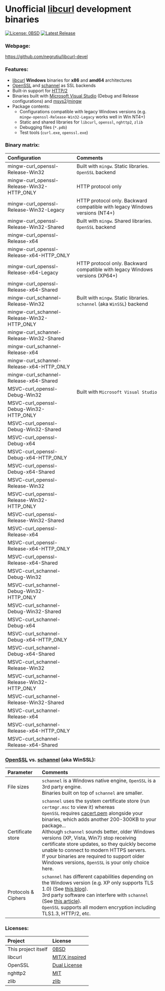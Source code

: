 # Unofficial [libcurl](https://curl.haxx.se/) development binaries

[![License: 0BSD](https://img.shields.io/badge/License-0BSD-blue.svg)](/LICENSE)
[![Latest Release](https://img.shields.io/badge/dynamic/json.svg?label=Latest%20Release&url=https%3A%2F%2Fapi.github.com%2Frepos%2Fnegrutiu%2Flibcurl-devel%2Freleases%2Flatest&query=%24.name&colorB=orange)](../../releases/latest)

### Webpage:
https://github.com/negrutiu/libcurl-devel

### Features:
* [libcurl](https://curl.haxx.se/) **Windows** binaries for **x86** and **amd64** architectures
* [OpenSSL](https://www.openssl.org/) and [schannel](https://docs.microsoft.com/en-us/windows/win32/secauthn/secure-channel/) as SSL backends
* Built-in support for [HTTP/2](https://www.nghttp2.org/)
* Binaries built with [Microsoft Visual Studio](https://visualstudio.microsoft.com/) (Debug and Release configurations) and [msys2](https://www.msys2.org/)/[mingw](http://mingw.org/)
* Package contents:
	* Configurations compatible with legacy Windows versions (e.g. `mingw-openssl-Release-Win32-Legacy` works well in Win NT4+)
	* Static and shared libraries for `libcurl`, `openssl`, `nghttp2`, `zlib`
	* Debugging files (`*.pdb`)
	* Test tools (`curl.exe`, `openssl.exe`)

### Binary matrix:
Configuration|Comments
:---|:---
mingw-curl_openssl-Release-Win32|Built with `mingw`. Static libraries. `OpenSSL` backend
mingw-curl_openssl-Release-Win32-HTTP_ONLY|HTTP protocol only
mingw-curl_openssl-Release-Win32-Legacy|HTTP protocol only. Backward compatible with legacy Windows versions (NT4+)
mingw-curl_openssl-Release-Win32-Shared|Built with `mingw`. Shared libraries. `OpenSSL` backend
mingw-curl_openssl-Release-x64|
mingw-curl_openssl-Release-x64-HTTP_ONLY|
mingw-curl_openssl-Release-x64-Legacy|HTTP protocol only. Backward compatible with legacy Windows versions (XP64+)
mingw-curl_openssl-Release-x64-Shared|
mingw-curl_schannel-Release-Win32|Built with `mingw`. Static libraries. `schannel` (aka `WinSSL`) backend
mingw-curl_schannel-Release-Win32-HTTP_ONLY|
mingw-curl_schannel-Release-Win32-Shared|
mingw-curl_schannel-Release-x64|
mingw-curl_schannel-Release-x64-HTTP_ONLY|
mingw-curl_schannel-Release-x64-Shared|
MSVC-curl_openssl-Debug-Win32|Built with `Microsoft Visual Studio`
MSVC-curl_openssl-Debug-Win32-HTTP_ONLY|
MSVC-curl_openssl-Debug-Win32-Shared|
MSVC-curl_openssl-Debug-x64|
MSVC-curl_openssl-Debug-x64-HTTP_ONLY|
MSVC-curl_openssl-Debug-x64-Shared|
MSVC-curl_openssl-Release-Win32|
MSVC-curl_openssl-Release-Win32-HTTP_ONLY|
MSVC-curl_openssl-Release-Win32-Shared|
MSVC-curl_openssl-Release-x64|
MSVC-curl_openssl-Release-x64-HTTP_ONLY|
MSVC-curl_openssl-Release-x64-Shared|
MSVC-curl_schannel-Debug-Win32|
MSVC-curl_schannel-Debug-Win32-HTTP_ONLY|
MSVC-curl_schannel-Debug-Win32-Shared|
MSVC-curl_schannel-Debug-x64|
MSVC-curl_schannel-Debug-x64-HTTP_ONLY|
MSVC-curl_schannel-Debug-x64-Shared|
MSVC-curl_schannel-Release-Win32|
MSVC-curl_schannel-Release-Win32-HTTP_ONLY|
MSVC-curl_schannel-Release-Win32-Shared|
MSVC-curl_schannel-Release-x64|
MSVC-curl_schannel-Release-x64-HTTP_ONLY|
MSVC-curl_schannel-Release-x64-Shared|

### [OpenSSL](https://www.openssl.org/) vs. [schannel](https://docs.microsoft.com/en-us/windows/win32/secauthn/secure-channel) (aka WinSSL):
Parameter|Comments
:---|:---
File sizes|`schannel` is a Windows native engine, `OpenSSL` is a 3rd party engine.<br>Binaries built on top of `schannel` are smaller.
Certificate store|`schannel` uses the system certificate store (run `certmgr.msc` to view it) whereas <br>`OpenSSL` requires [cacert.pem](https://curl.haxx.se/ca/cacert.pem) alongside your binaries, which adds another 200-300KB to your package...<br>Although `schannel` sounds better, older Windows versions (XP, Vista, Win7) stop receiving certificate store updates, so they quickly become unable to connect to modern HTTPS servers.<br>If your binaries are required to support older Windows versions, `OpenSSL` is your only choice here.
Protocols & Ciphers|`schannel` has different capabilities depending on the Windows version (e.g. XP only supports TLS 1.0) (See [this blog](https://docs.microsoft.com/en-us/archive/blogs/kaushal/support-for-ssltls-protocols-on-windows)).<br>3rd party software can interfere with `schannel` (See [this article](https://support.microsoft.com/en-us/help/245030/how-to-restrict-the-use-of-certain-cryptographic-algorithms-and-protoc)).<br>`OpenSSL` supports all modern encryption including TLS1.3, HTTP/2, etc.

### Licenses:
Project|License
:---|:---
This project itself|[0BSD](LICENSE)
libcurl|[MIT/X inspired](https://curl.haxx.se/docs/copyright.html)
OpenSSL|[Dual License](https://www.openssl.org/source/license.html)
nghttp2|[MIT](https://github.com/nghttp2/nghttp2/blob/master/COPYING)
zlib|[zlib](https://www.zlib.net/zlib_license.html)
